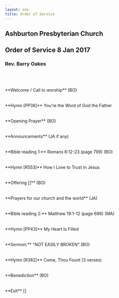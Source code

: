 ```yaml
---
layout: oos
title: Order of Service
---
```

## Ashburton Presbyterian Church

## Order of Service 8 Jan 2017


### Rev. Barry Oakes
<br>
<br>
<br>
**Welcome / Call to worship** (BO)
<br>
<br>
<br>
**Hymn [PP38]** You're the Word of God the Father
<br>
<br>
<br>
**Opening Prayer** (BO)
<br>
<br>
<br>
**Announcements** (JA if any)
<br>
<br>
<br>
**Bible reading 1:** Romans 6:12-23 (page 799)  (BO)
<br>
<br>
<br>
**Hymn [R553]** How I Love to Trust in Jesus
<br>
<br>
<br>
**Offering []** (BO)
<br>
<br>
<br>
**Prayers for our church and the world** (JA)
<br>
<br>
<br>
**Bible reading 2:** Matthew 19:1-12 (page 696)  (MA)
<br>
<br>
<br>
**Hymn [PP43]** My Heart Is Filled
<br>
<br>
<br>
**Sermon:** "NOT EASILY BROKEN"  (BO) 
<br>
<br>
<br>
**Hymn [R382]** Come, Thou Fount (3 verses)
<br>
<br>
<br>
**Benediction** (BO)
<br>
<br>
<br>
**Exit** []


